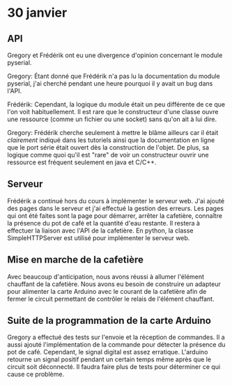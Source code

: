 30 janvier
==========

API
---
Gregory et Frédérik ont eu une divergence d'opinion concernant le module
pyserial.

Gregory: Étant donné que Frédérik n'a pas lu la documentation du module 
pyserial, j'ai cherché pendant une heure pourquoi il y avait un bug dans 
l'API.

Frédérik: Cependant, la logique du module était un peu différente de
ce que l'on voit habituellement. Il est rare que le constructeur d'une
classe ouvre une ressource (comme un fichier ou une socket) sans qu'on ait
à lui dire.

Gregory: Frédérik cherche seulement à mettre le blâme ailleurs car il était
*clairement* indiqué dans les tutoriels ainsi que la documentation en ligne
que le port série était ouvert dès la construction de l'objet. De plus, sa
logique comme quoi qu'il est "rare" de voir un constructeur ouvrir une ressource
est fréquent seulement en java et C/C++.

Serveur
-------
Frédérik a continué hors du cours à implémenter le serveur web. J'ai ajouté
des pages dans le serveur et j'ai effectué la gestion des erreurs. Les pages
qui ont été faites sont la page pour démarrer, arrêter la cafetière, connaître
la présence du pot de café et la quantité d'eau restante. Il restera à effectuer
la liaison avec l'API de la cafetière. En python, la classe SimpleHTTPServer
est utilisé pour implémenter le serveur web.

Mise en marche de la cafetière
------------------------------
Avec beaucoup d'anticipation, nous avons réussi à allumer l'élément chauffant
de la cafetière. Nous avons eu besoin de construire un adapteur pour alimenter
la carte Arduino avec le courant de la cafetière afin de fermer le circuit
permettant de contrôler le relais de l'élément chauffant.

Suite de la programmation de la carte Arduino
---------------------------------------------

Gregory a effectué des tests sur l'envoie et la réception de commandes.
 Il a aussi ajouté l'implémentation de la commande pour détecter la présence
 du pot de café. Cependant, le signal digital est assez erratique. L'arduino
 retourne un signal positif pendant un certain temps même après que le circuit
 soit déconnecté. Il faudra faire plus de tests pour déterminer ce qui cause
 ce problème.

